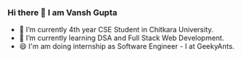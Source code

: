 ### Hi there 👋 I am Vansh Gupta

<!--
## A passionate 
**Va2003g/Va2003g** is a ✨ _special_ ✨ repository because its `README.md` (this file) appears on your GitHub profile.

Here are some ideas to get you started:
- 👯 I’m looking to collaborate on ...
- 🤔 I’m looking for help with ...
- 💬 Ask me about ...
- 📫 How to reach me: ...
- 😄 Pronouns: ...
- ⚡ Fun fact: ...
-->

- 🔭 I’m currently 4th year CSE Student in Chitkara University.
- 🌱 I’m currently learning DSA and Full Stack Web Development.
- 😄 I'm am doing internship as Software Engineer - I at GeekyAnts.
